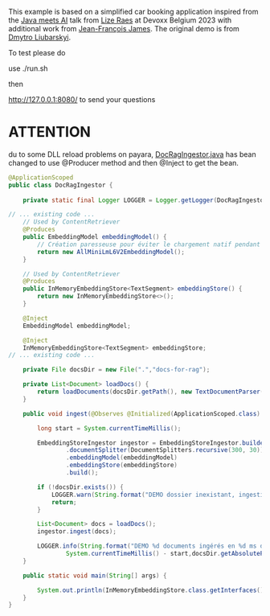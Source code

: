 This example is based on a simplified car booking application inspired from the [Java meets AI](https://www.youtube.com/watch?v=BD1MSLbs9KE) talk from [Lize Raes](https://www.linkedin.com/in/lize-raes-a8a34110/) at Devoxx Belgium 2023 with additional work from [Jean-François James](http://jefrajames.fr/). The original demo is from [Dmytro Liubarskyi](https://www.linkedin.com/in/dmytro-liubarskyi/).

To test please do

use ./run.sh 

then

http://127.0.0.1:8080/ to send your questions

# ATTENTION

du to some DLL reload problems on payara, [DocRagIngestor.java](src/main/java/dev/langchain4j/cdi/example/booking/DocRagIngestor.java)  has bean changed
to use @Producer method and then @Inject to get the bean.


```java
@ApplicationScoped
public class DocRagIngestor {
	
	private static final Logger LOGGER = Logger.getLogger(DocRagIngestor.class.getName());

// ... existing code ...
    // Used by ContentRetriever
    @Produces
    public EmbeddingModel embeddingModel() {
        // Création paresseuse pour éviter le chargement natif pendant le bootstrap CDI.
        return new AllMiniLmL6V2EmbeddingModel();
    }

    // Used by ContentRetriever
    @Produces
    public InMemoryEmbeddingStore<TextSegment> embeddingStore() {
        return new InMemoryEmbeddingStore<>();
    }

    @Inject
    EmbeddingModel embeddingModel;

    @Inject
    InMemoryEmbeddingStore<TextSegment> embeddingStore;
// ... existing code ...

    private File docsDir = new File(".","docs-for-rag");

    private List<Document> loadDocs() {
        return loadDocuments(docsDir.getPath(), new TextDocumentParser());
    }

    public void ingest(@Observes @Initialized(ApplicationScoped.class) Object pointless) {

        long start = System.currentTimeMillis();

        EmbeddingStoreIngestor ingestor = EmbeddingStoreIngestor.builder()
                .documentSplitter(DocumentSplitters.recursive(300, 30))
                .embeddingModel(embeddingModel)
                .embeddingStore(embeddingStore)
                .build();

        if (!docsDir.exists()) {
            LOGGER.warn(String.format("DEMO dossier inexistant, ingestion ignorée: %s", docsDir.getAbsolutePath()));
            return;
        }

        List<Document> docs = loadDocs();
        ingestor.ingest(docs);

        LOGGER.info(String.format("DEMO %d documents ingérés en %d ms depuis %s", docs.size(),
                System.currentTimeMillis() - start,docsDir.getAbsolutePath()));
    }

    public static void main(String[] args) {

        System.out.println(InMemoryEmbeddingStore.class.getInterfaces()[0]);
    }
}


```